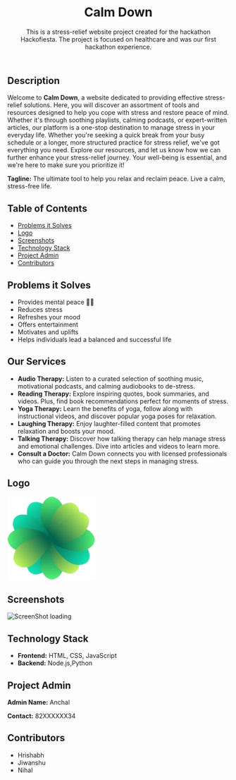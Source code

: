 <!DOCTYPE html>
<html lang="en">
<head>
    <meta charset="UTF-8">
    <meta name="viewport" content="width=device-width, initial-scale=1.0">
    <meta http-equiv="X-UA-Compatible" content="ie=edge">
<!--     <title>Calm Down - Stress Relief Website</title> -->
<!--     <link rel="stylesheet" href="styles.css"> <!-- Add a link to your external CSS file if needed --> 
</head>
<body>
    <header>
        <h1>Calm Down</h1>
        <p>This is a stress-relief website project created for the hackathon Hackofiesta. The project is focused on healthcare and was our first hackathon experience.</p>
    </header>

   <section id="description">
        <h2>Description</h2>
        <p>Welcome to <strong>Calm Down</strong>, a website dedicated to providing effective stress-relief solutions. Here, you will discover an assortment of tools and resources designed to help you cope with stress and restore peace of mind. Whether it's through soothing playlists, calming podcasts, or expert-written articles, our platform is a one-stop destination to manage stress in your everyday life. Whether you're seeking a quick break from your busy schedule or a longer, more structured practice for stress relief, we've got everything you need. Explore our resources, and let us know how we can further enhance your stress-relief journey. Your well-being is essential, and we're here to make sure you prioritize it!</p>
<!--         <p><strong>Website Link:</strong> <a href="#">Calm Down</a></p> -->
        <p><strong>Tagline:</strong> The ultimate tool to help you relax and reclaim peace. Live a calm, stress-free life.</p>
    </section>

  <section id="table-of-contents">
        <h2>Table of Contents</h2>
        <ul>
            <li><a href="#problems-it-solves">Problems it Solves</a></li>
<!--             <li><a href="#our-services">Our Services</a></li> -->
<!--             <li><a href="#get-started">Get Started</a></li> -->
            <li><a href="#logo">Logo</a></li>
            <li><a href="#screenshots">Screenshots</a></li>
            <li><a href="#technology-stack">Technology Stack</a></li>
<!--             <li><a href="#open-source-program">Open-Source Program</a></li> -->
            <li><a href="#project-admin">Project Admin</a></li>
            <li><a href="#contributors">Contributors</a></li>
        </ul>
    </section>

   <section id="problems-it-solves">
        <h2>Problems it Solves</h2>
        <ul>
            <li>Provides mental peace 🧘‍♀️</li>
            <li>Reduces stress</li>
            <li>Refreshes your mood</li>
            <li>Offers entertainment</li>
            <li>Motivates and uplifts</li>
            <li>Helps individuals lead a balanced and successful life</li>
        </ul>
    </section>

  <section id="our-services">
        <h2>Our Services</h2>
        <ul>
            <li><strong>Audio Therapy:</strong> Listen to a curated selection of soothing music, motivational podcasts, and calming audiobooks to de-stress.</li>
            <li><strong>Reading Therapy:</strong> Explore inspiring quotes, book summaries, and videos. Plus, find book recommendations perfect for moments of stress.</li>
            <li><strong>Yoga Therapy:</strong> Learn the benefits of yoga, follow along with instructional videos, and discover popular yoga poses for relaxation.</li>
            <li><strong>Laughing Therapy:</strong> Enjoy laughter-filled content that promotes relaxation and boosts your mood.</li>
            <li><strong>Talking Therapy:</strong> Discover how talking therapy can help manage stress and emotional challenges. Dive into articles and videos to learn more.</li>
            <li><strong>Consult a Doctor:</strong> Calm Down connects you with licensed professionals who can guide you through the next steps in managing stress.</li>
        </ul>
    </section>

  

   <section id="logo">
        <h2>Logo</h2>
        <img src="images/logoCalm-down.png" alt="Calm Down Logo" width="200" height="auto">
    </section>

   <section id="screenshots">
        <h2>Screenshots</h2>
         <img src="images/Screenshot.png" alt="ScreenShot loading" width="200" height="auto">
    </section>

   <section id="technology-stack">
        <h2>Technology Stack</h2>
        <ul>
            <li><strong>Frontend:</strong> HTML, CSS, JavaScript</li>
            <li><strong>Backend:</strong> Node.js,Python</li>
<!--             <li><strong>Database:</strong> </li> -->
        </ul>
    </section>

   

   <section id="project-admin">
        <h2>Project Admin</h2>
        <p><strong>Admin Name:</strong> Anchal</p>
        <p><strong>Contact:</strong> 82XXXXXX34</p>
    </section>

  <section id="contributors">
        <h2>Contributors</h2>
        <ul>
            <li>Hrishabh</li>
            <li>Jiwanshu</li>
            <li>Nihal</li>
        </ul>
    </section>
</body>
</html>
